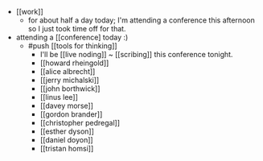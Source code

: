 - [[work]]
  - for about half a day today; I'm attending a conference this afternoon so I just took time off for that.
- attending a [[conference] today :)
  - #push [[tools for thinking]]
    - I'll be [[live noding]] ~ [[scribing]] this conference tonight.
    - [[howard rheingold]]
    - [[alice albrecht]]
    - [[jerry michalski]]
    - [[john borthwick]]
    - [[linus lee]]
    - [[davey morse]]
    - [[gordon brander]]
    - [[christopher pedregal]]
    - [[esther dyson]]
    - [[daniel doyon]]
    - [[tristan homsi]]
